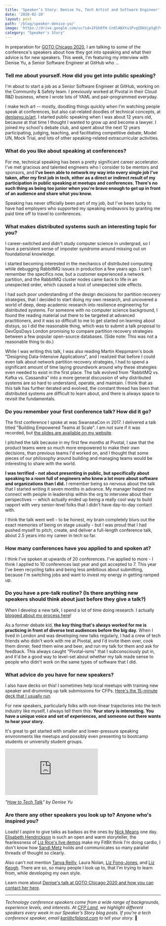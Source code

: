 ```yaml
---
title: 'Speaker’s Story: Denise Yu, Tech Artist and Software Engineer'
date: '2020-02-20'
layout: post
path: '/blog/speaker-denise-yu/'
image: 'https://drive.google.com/uc?id=1FGh0fH-Cn9lABXYu1PvqIDkUjp5gh7v-'
category: "Speaker's Story"
---
```


In preparation for [GOTO Chicago 2020](https://gotochgo.com/2020/), I am talking to some of the conference's speakers about
how they got into speaking and what their advice is for new speakers. This week, I'm featuring my interview with Denise Yu, a
Senior Software Engineer at GitHub who ...

<!--more-->

### Tell me about yourself. How did you get into public speaking?

I'm about to start a job as a Senior Software Engineer at GitHub, working on the Community & Safety team. I previously worked at Pivotal in their Cloud R&D business, where I wrote lots of YAML and pair-programmed everyday.

I make tech art -- mostly, doodling things quickly when I'm watching people speak at conferences, but also cat-related doodles of technical concepts, at [deniseyu.io/art](https://deniseyu.io/art/). I started public speaking when I was about 12 years old, because at that time I thought I wanted to grow up and become a lawyer. I joined my school's debate club, and spent about the next 12 years participating, judging, teaching, and facilitating competitive debate, Model UN, Mock Trial, and lots of other speaking-related extracurricular activities.

### What do you like about speaking at conferences?

For me, technical speaking has been a pretty significant career accelerator. I've met gracious and talented engineers who I consider to be mentors and sponsors, and **I've been able to network my way into every single job I've taken, after my first job in tech, either as a direct or indirect result of my participation in public speaking at meetups and conferences. There's no such thing as being too junior when you're brave enough to get up in front of an audience and share what you know.**

Speaking has never officially been part of my job, but I've been lucky to have had employers who supported my speaking endeavors by granting me paid time off to travel to conferences.

### What makes distributed systems such an interesting topic for you?

I career-switched and didn't study computer science in undergrad, so I have a persistent sense of imposter syndrome around missing out on foundational knowledge.

I started becoming interested in the mechanics of distributed computing while debugging RabbitMQ issues in production a few years ago. I can't remember the specifics now, but a customer experienced a network partition, and the RabbitMQ cluster nodes came back to life in an unexpected order, which caused a host of unexpected side effects.

I had such poor understanding of the design decisions for partition recovery strategies, that I decided to start doing my own research, and uncovered a world of deep, deep academic research into resilience engineering for distributed systems. For someone with no computer science background, I found the reading material out there to be targeted at advanced practitioners, and it was so difficult to me to get started on learning about distsys, so I did the reasonable thing, which was to submit a talk proposal to DevOpsDays London promising to compare partition recovery strategies between a few popular open-source databases. (Side note: This was not a reasonable thing to do.)

While I was writing this talk, I was also reading Martin Kleppmann's book "Designing Data-Intensive Applications", and I realized that before I could even talk about network partition recovery strategies, I had to spend a significant amount of time laying groundwork around why these strategies even needed to exist in the first place. The talk evolved from "RabbitMQ vs. Kafka vs. Cassandra" into a more general discussion of why distributed systems are so hard to understand, operate, and maintain. I think that as this talk has further iterated and evolved, the constant thread has been that distributed systems are difficult to learn about, and there is always space to revisit the fundamentals.

### Do you remember your first conference talk? How did it go?

The first conference I spoke at was SwanseaCon in 2017. I delivered a talk titled "Building Empowered Teams at Scale". I am not sure if it was recorded, but [the slides are available on my website](https://deniseyu.io/talks).

I pitched the talk because in my first few months at Pivotal, I saw that the product teams were so much more empowered to make their own decisions, than previous teams I'd worked on, and I thought that some pieces of our philosophy around building and managing teams would be interesting to share with the world.

**I was terrified - not about presenting in public, but specifically about speaking to a room full of engineers who knew a lot more about software and organizations than I did.** I remember being so nervous about the talk that I started writing it seven months in advance. My manager helped me connect with people in leadership within the org to interview about their perspectives -- which actually ended up being a really cool way to build rapport with very senior-level folks that I didn't have day-to-day contact with.

I think the talk went well - to be honest, my brain completely blurs out the exact memories of being on stage usually - but I was proud that I had pushed myself to pitch, create, and deliver a full-length conference talk, about 2.5 years into my career in tech so far.

### How many conferences have you applied to and spoken at?

I think I've spoken at upwards of 20 conferences. I've applied to more - I think I applied to 10 conferences last year and got accepted to 7. This year I've been recycling talks and being less ambitious about submitting, because I'm switching jobs and want to invest my energy in getting ramped up.

### Do you have a pre-talk routine? (Is there anything new speakers should think about just before they give a talk?)

When I develop a new talk, I spend a lot of time doing research. I actually [blogged about my process here](https://deniseyu.io/2018/09/24/writing-tech-talks.html)!

As a former debate kid, **the key thing that's always worked for me is practicing in front of diverse test audiences before the big day.** When I lived in London and was developing new talks regularly, I had a crew of tech friends who didn't work with me at Pivotal, and I'd invite them over, cook them dinner, feed them wine and beer, and run my talk for them and ask for feedback. This always caught "Pivotal-isms" that I subconsciously put in, and it'd be a good way to level-set about whether my talk made sense to people who didn't work on the same types of software that I did.

### What advice do you have for new speakers?

I also have decks on this! I sometimes help local meetups with training new speaker and drumming up talk submissions for CFPs. [Here's the 15-minute deck that I usually run](https://deniseyu.io/techtalks).

For new speakers, particularly folks with non-linear trajectories into the tech industry like myself, I always tell them this: **Your story is interesting. You have a unique voice and set of experiences, and someone out there wants to hear your story.**

It's great to get started with smaller and lower-pressure speaking environments like meetups and possibly even presenting to bootcamp students or university student groups.

<div class='embed-container'><iframe src='https://www.youtube.com/embed/RQrNOMO7UDk' frameborder='0' allowfullscreen></iframe></div>

_"[How to Tech Talk](https://www.youtube.com/watch?v=Ut7jEkIf1ac)" by Denise Yu_

### Are there any other speakers you look up to? Anyone who's inspired you?

Loads! I aspire to give talks as badass as the ones by [Nick Means](https://www.youtube.com/watch?v=1xQeXOz0Ncs) one day. [Elisabeth Hendrickson](https://www.youtube.com/watch?v=r2BFTXBundQ) is such an open and warm storyteller, the fearlessness of [Liz Rice's live demos](https://www.lizrice.com/talks-archive) make my FitBit think I'm doing cardio, I don't know how [Sandi Metz](https://www.youtube.com/watch?v=8bZh5LMaSmE) holds and communicates so many parallel threads of thought so clearly.

Also can't not mention [Tanya Reilly](https://www.youtube.com/watch?v=KClAPipnKqw), Laura Nolan, [Liz Fong-Jones](https://www.youtube.com/watch?v=-X0hfrnbULs), and [Liz Keogh](https://www.youtube.com/watch?v=vpsrow58s0E). There are so, so many people I look up to, that I'm trying to learn from, while developing my own style.

Learn more about [Denise's talk at GOTO Chicago 2020 and how you can contact her here](https://gotochgo.com/2020/speakers/1312/denise-yu).

---

_Technology conference speakers come from a wide range of backgrounds, experience levels, and interests. At [CFP Land](https://www.cfpland.com/), we highlight different speakers every week in our Speaker’s Story blog posts. If you’re a tech conference speaker, email [karl@cfpland.com](mailto:karl@cfpland.com) to tell your story._ 💌
